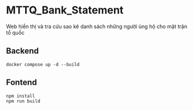 # MTTQ_Bank_Statement
Web hiển thị và tra cứu sao kê danh sách những người ủng hộ cho mặt trận tổ quốc


## Backend
```
docker compose up -d --build
```

## Fontend
```
npm install
npm run build
```
